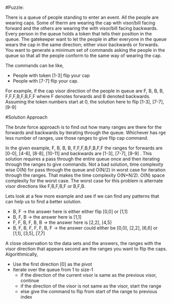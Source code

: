 #Puzzle:

There is a queue of people standing to enter an event. All the people are wearing caps. Some of therm are wearing the cap with visor/bill facing forward and the others are wearing the with visor/bill facing backwards. 
Every person in the queue holds a token that tells their position in the queue. The gatekeeper want to let the people in after everyone in the queue wears the cap in the same direction; either visor backwards or forwards.
You want to generate a minimum set of commands asking the people in the queue so that all the people conform to the same way of wearing the cap. 

The commands can be like,
* People with token [1-3] flip your cap
* People with [7-7] flip your cap.

For example, if the cap visor direction of the people in queue are F, B, B, B, F,F,F,B,F,B,F,F where F denotes forwards and B denoted backwards.
Assuming the token numbers start at 0, the solution here to flip [1-3], [7-7], [9-9]

#Solution Approach


The brute force approach is to find out how many ranges are there for the forwards and backwards by iterating through the queue. Whichever has rge less number of ranges, use those ranges to give flip cap command. 

In the given example, F, B, B, B, F,F,F,B,F,B,F,F the ranges for forwards are [0-0], [4-6], [8-8], [10-11] and backwards are [1-3], [7-7], [9-9] 
. This solution requires a pass through the entire queue once and then iterating through the ranges to give commands. Not a bad solution, time complexity wise O(N) for pass through the queue and O(N/2) in worst case for iteration through the ranges. That makes the time complexity O(N+N/2).
O(N) space complexity for the worst case. The worst case for this problem is alternate visor directions like F,B,F,B,F or B,F,B.

Lets look at a few more example and see if we can find any patterns that can help us to find a better solution. 
* B, F -> the answer here is either either flip [0,0] or [1,1]
* B, F, B -> the answer here is [1,1]
* F, F, B, F, B, B -> the answer here is [2,2], [4,5]
* B, F, B, F, F, F, B, F -> the answer could either be [0,0], [2,2], [6,6] or [1,1], [3,5], [7,7]

A close observation to the data sets and the answers, the ranges with the visor direction that appears second are the ranges you want to flip the caps. 
Algorithmically, 
* Use the first direction [0] as the pivot
* Iterate over the queue from 1 to size-1
    * if the direction of the current visor is same as the previous visor, continue
    * if the direction of the visor is not same as the visor, start the range
    * else give the command to flip from start of the range to previous index
    
